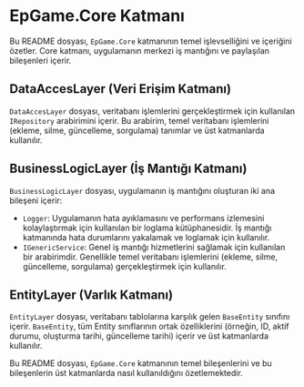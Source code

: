 # EpGame.Core Katmanı

Bu README dosyası, `EpGame.Core` katmanının temel işlevselliğini ve içeriğini özetler. Core katmanı, uygulamanın merkezi iş mantığını ve paylaşılan bileşenleri içerir.

## DataAccesLayer (Veri Erişim Katmanı)

`DataAccesLayer` dosyası, veritabanı işlemlerini gerçekleştirmek için kullanılan `IRepository` arabirimini içerir. Bu arabirim, temel veritabanı işlemlerini (ekleme, silme, güncelleme, sorgulama) tanımlar ve üst katmanlarda kullanılır.

## BusinessLogicLayer (İş Mantığı Katmanı)

`BusinessLogicLayer` dosyası, uygulamanın iş mantığını oluşturan iki ana bileşeni içerir:
- `Logger`: Uygulamanın hata ayıklamasını ve performans izlemesini kolaylaştırmak için kullanılan bir loglama kütüphanesidir. İş mantığı katmanında hata durumlarını yakalamak ve loglamak için kullanılır.
- `IGenericService`: Genel iş mantığı hizmetlerini sağlamak için kullanılan bir arabirimdir. Genellikle temel veritabanı işlemlerini (ekleme, silme, güncelleme, sorgulama) gerçekleştirmek için kullanılır.

## EntityLayer (Varlık Katmanı)

`EntityLayer` dosyası, veritabanı tablolarına karşılık gelen `BaseEntity` sınıfını içerir. `BaseEntity`, tüm Entity sınıflarının ortak özelliklerini (örneğin, ID, aktif durumu, oluşturma tarihi, güncelleme tarihi) içerir ve üst katmanlarda kullanılır.

Bu README dosyası, `EpGame.Core` katmanının temel bileşenlerini ve bu bileşenlerin üst katmanlarda nasıl kullanıldığını özetlemektedir.

